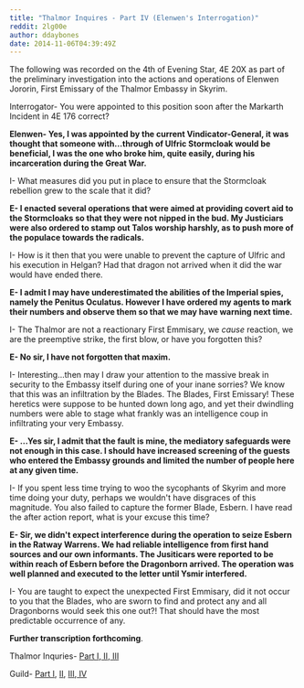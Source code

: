 ```yaml
---
title: "Thalmor Inquires - Part IV (Elenwen's Interrogation)"
reddit: 2lg00e
author: ddaybones
date: 2014-11-06T04:39:49Z
---
```


The following was recorded on the 4th of Evening Star, 4E 20X as part of the preliminary investigation into the actions and operations of Elenwen Jororin, First Emissary of the Thalmor Embassy in Skyrim.


Interrogator- You were appointed to this position soon after the Markarth Incident in 4E 176 correct?

**Elenwen- Yes, I was appointed by the current Vindicator-General, it was thought that someone with…through of Ulfric Stormcloak would be beneficial, I was the one who broke him, quite easily, during his incarceration during the Great War.** 

I- What measures did you put in place to ensure that the Stormcloak rebellion grew to the scale that it did?

**E- I enacted several operations that were aimed at providing covert aid to the Stormcloaks so that they were not nipped in the bud. My Justiciars were also ordered to stamp out Talos worship harshly, as to push more of the populace towards the radicals.**

I- How is it then that you were unable to prevent the capture of Ulfric and his execution in Helgan? Had that dragon not arrived when it did the war would have ended there.

**E- I admit I may have underestimated the abilities of the Imperial spies, namely the Penitus Oculatus. However I have ordered my agents to mark their numbers and observe them so that we may have warning next time.** 

I- The Thalmor are not a reactionary First Emmisary, we *cause* reaction, we are the preemptive strike, the first blow, or have you forgotten this?

**E- No sir, I have not forgotten that maxim.**

I- Interesting…then may I draw your attention to the massive break in security to the Embassy itself during one of your inane sorries? We know that this was an infiltration by the Blades. The Blades, First Emissary! These heretics were suppose to be hunted down long ago, and yet their dwindling numbers were able to stage what frankly was an intelligence coup in infiltrating your very Embassy. 

**E- …Yes sir, I admit that the fault is mine, the mediatory safeguards were not enough in this case. I should have increased screening of the guests who entered the Embassy grounds and limited the number of people here at any given time.**

I- If you spent less time trying to woo the sycophants of Skyrim and more time doing your duty, perhaps we wouldn't have disgraces of this magnitude. You also failed to capture the former Blade, Esbern. I have read the after action report, what is your excuse this time?

**E- Sir, we didn't expect interference during the operation to seize Esbern in the Ratway Warrens. We had reliable intelligence from first hand sources and our own informants. The Jusiticars were reported to be within reach of Esbern before the Dragonborn arrived. The operation was well planned and executed to the letter until Ysmir interfered.** 

I- You are taught to expect the unexpected First Emmisary, did it not occur to you that the Blades, who are sworn to find and protect any and all Dragonborns would seek this one out?! That should have the most predictable occurrence of any.

**Further transcription forthcoming**.

Thalmor Inquries- [Part I](http://www.reddit.com/r/teslore/comments/2l4inv/thalmor_inquiries_part_i/),[ II](http://www.reddit.com/r/teslore/comments/2l4maj/thalmor_inquiries_part_ii/),[ III](http://www.reddit.com/r/teslore/comments/2lfudq/thalmor_inquiries_part_iii/)

Guild- [Part I](https://www.reddit.com/r/teslore/comments/2l84bj/honest_intentions_part_i/), [II](https://www.reddit.com/r/teslore/comments/2l87jf/honest_intentions_part_ii/), [III](https://www.reddit.com/r/teslore/comments/2lc0ei/honest_intentions_part_iii/),[ IV](https://www.reddit.com/r/teslore/comments/2lc3pk/honest_intentions_part_iv/)
